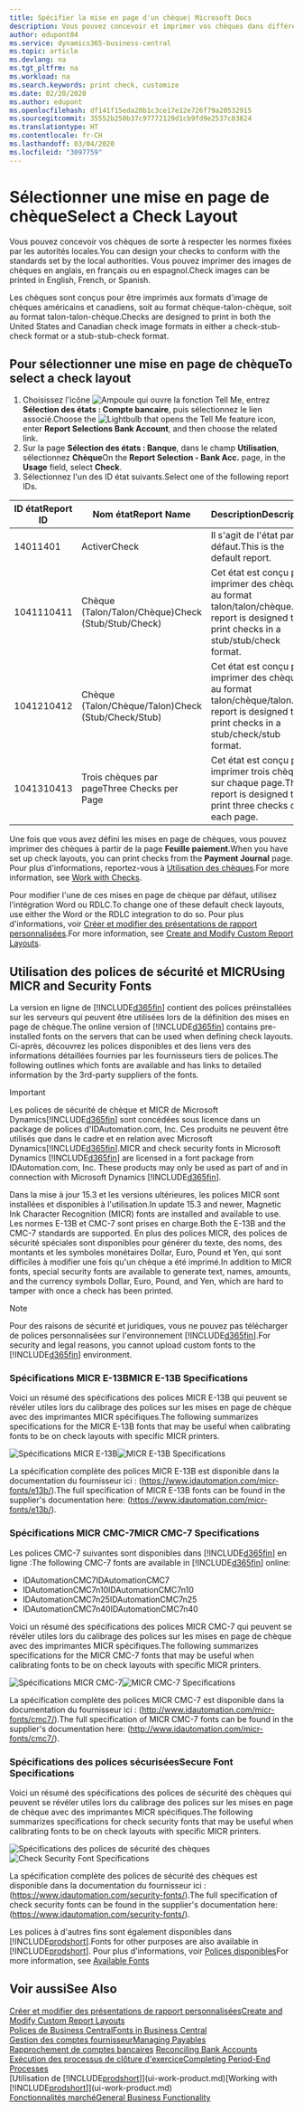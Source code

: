 ```yaml
---
title: Spécifier la mise en page d'un chèque| Microsoft Docs
description: Vous pouvez concevoir et imprimer vos chèques dans différents formats pour respecter des normes.
author: edupont04
ms.service: dynamics365-business-central
ms.topic: article
ms.devlang: na
ms.tgt_pltfrm: na
ms.workload: na
ms.search.keywords: print check, customize
ms.date: 02/20/2020
ms.author: edupont
ms.openlocfilehash: df141f15eda20b1c3ce17e12e726f79a20532915
ms.sourcegitcommit: 35552b250b37c97772129d1cb9fd9e2537c83824
ms.translationtype: HT
ms.contentlocale: fr-CH
ms.lasthandoff: 03/04/2020
ms.locfileid: "3097759"
---
```

# <a name="select-a-check-layout"></a><span data-ttu-id="92aa3-103">Sélectionner une mise en page de chèque</span><span class="sxs-lookup"><span data-stu-id="92aa3-103">Select a Check Layout</span></span>
<span data-ttu-id="92aa3-104">Vous pouvez concevoir vos chèques de sorte à respecter les normes fixées par les autorités locales.</span><span class="sxs-lookup"><span data-stu-id="92aa3-104">You can design your checks to conform with the standards set by the local authorities.</span></span> <span data-ttu-id="92aa3-105">Vous pouvez imprimer des images de chèques en anglais, en français ou en espagnol.</span><span class="sxs-lookup"><span data-stu-id="92aa3-105">Check images can be printed in English, French, or Spanish.</span></span>

<span data-ttu-id="92aa3-106">Les chèques sont conçus pour être imprimés aux formats d'image de chèques américains et canadiens, soit au format chèque-talon-chèque, soit au format talon-talon-chèque.</span><span class="sxs-lookup"><span data-stu-id="92aa3-106">Checks are designed to print in both the United States and Canadian check image formats in either a check-stub-check format or a stub-stub-check format.</span></span>

## <a name="to-select-a-check-layout"></a><span data-ttu-id="92aa3-107">Pour sélectionner une mise en page de chèque</span><span class="sxs-lookup"><span data-stu-id="92aa3-107">To select a check layout</span></span>
1. <span data-ttu-id="92aa3-108">Choisissez l'icône ![Ampoule qui ouvre la fonction Tell Me](media/ui-search/search_small.png "Dites-moi ce que vous voulez faire"), entrez **Sélection des états : Compte bancaire**, puis sélectionnez le lien associé.</span><span class="sxs-lookup"><span data-stu-id="92aa3-108">Choose the ![Lightbulb that opens the Tell Me feature](media/ui-search/search_small.png "Tell me what you want to do") icon, enter **Report Selections Bank Account**, and then choose the related link.</span></span>
2. <span data-ttu-id="92aa3-109">Sur la page **Sélection des états : Banque**, dans le champ **Utilisation**, sélectionnez **Chèque**</span><span class="sxs-lookup"><span data-stu-id="92aa3-109">On the **Report Selection - Bank Acc.** page, in the **Usage** field, select **Check**.</span></span>
3. <span data-ttu-id="92aa3-110">Sélectionnez l'un des ID état suivants.</span><span class="sxs-lookup"><span data-stu-id="92aa3-110">Select one of the following report IDs.</span></span>

| <span data-ttu-id="92aa3-111">ID état</span><span class="sxs-lookup"><span data-stu-id="92aa3-111">Report ID</span></span> | <span data-ttu-id="92aa3-112">Nom état</span><span class="sxs-lookup"><span data-stu-id="92aa3-112">Report Name</span></span> | <span data-ttu-id="92aa3-113">Description</span><span class="sxs-lookup"><span data-stu-id="92aa3-113">Description</span></span> |
| --- | --- | --- |
| <span data-ttu-id="92aa3-114">1401</span><span class="sxs-lookup"><span data-stu-id="92aa3-114">1401</span></span> |<span data-ttu-id="92aa3-115">Activer</span><span class="sxs-lookup"><span data-stu-id="92aa3-115">Check</span></span> |<span data-ttu-id="92aa3-116">Il s'agit de l'état par défaut.</span><span class="sxs-lookup"><span data-stu-id="92aa3-116">This is the default report.</span></span> |
| <span data-ttu-id="92aa3-117">10411</span><span class="sxs-lookup"><span data-stu-id="92aa3-117">10411</span></span> |<span data-ttu-id="92aa3-118">Chèque (Talon/Talon/Chèque)</span><span class="sxs-lookup"><span data-stu-id="92aa3-118">Check (Stub/Stub/Check)</span></span> |<span data-ttu-id="92aa3-119">Cet état est conçu pour imprimer des chèques au format talon/talon/chèque.</span><span class="sxs-lookup"><span data-stu-id="92aa3-119">This report is designed to print checks in a stub/stub/check format.</span></span> |
| <span data-ttu-id="92aa3-120">10412</span><span class="sxs-lookup"><span data-stu-id="92aa3-120">10412</span></span> |<span data-ttu-id="92aa3-121">Chèque (Talon/Chèque/Talon)</span><span class="sxs-lookup"><span data-stu-id="92aa3-121">Check (Stub/Check/Stub)</span></span> |<span data-ttu-id="92aa3-122">Cet état est conçu pour imprimer des chèques au format talon/chèque/talon.</span><span class="sxs-lookup"><span data-stu-id="92aa3-122">This report is designed to print checks in a stub/check/stub format.</span></span> |
| <span data-ttu-id="92aa3-123">10413</span><span class="sxs-lookup"><span data-stu-id="92aa3-123">10413</span></span> |<span data-ttu-id="92aa3-124">Trois chèques par page</span><span class="sxs-lookup"><span data-stu-id="92aa3-124">Three Checks per Page</span></span> |<span data-ttu-id="92aa3-125">Cet état est conçu pour imprimer trois chèques sur chaque page.</span><span class="sxs-lookup"><span data-stu-id="92aa3-125">This report is designed to print three checks on each page.</span></span> |

<span data-ttu-id="92aa3-126">Une fois que vous avez défini les mises en page de chèques, vous pouvez imprimer des chèques à partir de la page **Feuille paiement**.</span><span class="sxs-lookup"><span data-stu-id="92aa3-126">When you have set up check layouts, you can print checks from the **Payment Journal** page.</span></span> <span data-ttu-id="92aa3-127">Pour plus d'informations, reportez-vous à [Utilisation des chèques](payables-how-work-checks.md).</span><span class="sxs-lookup"><span data-stu-id="92aa3-127">For more information, see [Work with Checks](payables-how-work-checks.md).</span></span>

<span data-ttu-id="92aa3-128">Pour modifier l'une de ces mises en page de chèque par défaut, utilisez l'intégration Word ou RDLC.</span><span class="sxs-lookup"><span data-stu-id="92aa3-128">To change one of these default check layouts, use either the Word or the RDLC integration to do so.</span></span> <span data-ttu-id="92aa3-129">Pour plus d'informations, voir [Créer et modifier des présentations de rapport personnalisées](ui-how-create-custom-report-layout.md).</span><span class="sxs-lookup"><span data-stu-id="92aa3-129">For more information, see [Create and Modify Custom Report Layouts](ui-how-create-custom-report-layout.md).</span></span>

## <a name="using-micr-and-security-fonts"></a><span data-ttu-id="92aa3-130">Utilisation des polices de sécurité et MICR</span><span class="sxs-lookup"><span data-stu-id="92aa3-130">Using MICR and Security Fonts</span></span>
<span data-ttu-id="92aa3-131">La version en ligne de [!INCLUDE[d365fin](includes/d365fin_md.md)] contient des polices préinstallées sur les serveurs qui peuvent être utilisées lors de la définition des mises en page de chèque.</span><span class="sxs-lookup"><span data-stu-id="92aa3-131">The online version of [!INCLUDE[d365fin](includes/d365fin_md.md)] contains pre-installed fonts on the servers that can be used when defining check layouts.</span></span> <span data-ttu-id="92aa3-132">Ci-après, découvrez les polices disponibles et des liens vers des informations détaillées fournies par les fournisseurs tiers de polices.</span><span class="sxs-lookup"><span data-stu-id="92aa3-132">The following outlines which fonts are available and has links to detailed information by the 3rd-party suppliers of the fonts.</span></span>

> [!Important]
> <span data-ttu-id="92aa3-133">Les polices de sécurité de chèque et MICR de Microsoft Dynamics[!INCLUDE[d365fin](includes/d365fin_md.md)] sont concédées sous licence dans un package de polices d'IDAutomation.com, Inc. Ces produits ne peuvent être utilisés que dans le cadre et en relation avec Microsoft Dynamics[!INCLUDE[d365fin](includes/d365fin_md.md)].</span><span class="sxs-lookup"><span data-stu-id="92aa3-133">MICR and check security fonts in Microsoft Dynamics [!INCLUDE[d365fin](includes/d365fin_md.md)] are licensed in a font package from IDAutomation.com, Inc. These products may only be used as part of and in connection with Microsoft Dynamics [!INCLUDE[d365fin](includes/d365fin_md.md)].</span></span>

<span data-ttu-id="92aa3-134">Dans la mise à jour 15.3 et les versions ultérieures, les polices MICR sont installées et disponibles à l'utilisation.</span><span class="sxs-lookup"><span data-stu-id="92aa3-134">In update 15.3 and newer, Magnetic Ink Character Recognition (MICR) fonts are installed and available to use.</span></span> <span data-ttu-id="92aa3-135">Les normes E-13B et CMC-7 sont prises en charge.</span><span class="sxs-lookup"><span data-stu-id="92aa3-135">Both the E-13B and the CMC-7 standards are supported.</span></span> <span data-ttu-id="92aa3-136">En plus des polices MICR, des polices de sécurité spéciales sont disponibles pour générer du texte, des noms, des montants et les symboles monétaires Dollar, Euro, Pound et Yen, qui sont difficiles à modifier une fois qu'un chèque a été imprimé.</span><span class="sxs-lookup"><span data-stu-id="92aa3-136">In addition to MICR fonts, special security fonts are available to generate text, names, amounts, and the currency symbols Dollar, Euro, Pound, and Yen, which are hard to tamper with once a check has been printed.</span></span>

> [!NOTE]
> <span data-ttu-id="92aa3-137">Pour des raisons de sécurité et juridiques, vous ne pouvez pas télécharger de polices personnalisées sur l'environnement [!INCLUDE[d365fin](includes/d365fin_md.md)].</span><span class="sxs-lookup"><span data-stu-id="92aa3-137">For security and legal reasons, you cannot upload custom fonts to the [!INCLUDE[d365fin](includes/d365fin_md.md)] environment.</span></span>

### <a name="micr-e-13b-specifications"></a><span data-ttu-id="92aa3-138">Spécifications MICR E-13B</span><span class="sxs-lookup"><span data-stu-id="92aa3-138">MICR E-13B Specifications</span></span>
<span data-ttu-id="92aa3-139">Voici un résumé des spécifications des polices MICR E-13B qui peuvent se révéler utiles lors du calibrage des polices sur les mises en page de chèque avec des imprimantes MICR spécifiques.</span><span class="sxs-lookup"><span data-stu-id="92aa3-139">The following summarizes specifications for the MICR E-13B fonts that may be useful when calibrating fonts to be on check layouts with specific MICR printers.</span></span>

<span data-ttu-id="92aa3-140">![Spécifications MICR E-13B](media/font_MICR_E-13B_Specifications.png "Spécifications MICR E-13B")</span><span class="sxs-lookup"><span data-stu-id="92aa3-140">![MICR E-13B Specifications](media/font_MICR_E-13B_Specifications.png "MICR E-13B Specifications")</span></span>

<span data-ttu-id="92aa3-141">La spécification complète des polices MICR E-13B est disponible dans la documentation du fournisseur ici : (https://www.idautomation.com/micr-fonts/e13b/).</span><span class="sxs-lookup"><span data-stu-id="92aa3-141">The full specification of MICR E-13B fonts can be found in the supplier's documentation here: (https://www.idautomation.com/micr-fonts/e13b/).</span></span>

### <a name="micr-cmc-7-specifications"></a><span data-ttu-id="92aa3-142">Spécifications MICR CMC-7</span><span class="sxs-lookup"><span data-stu-id="92aa3-142">MICR CMC-7 Specifications</span></span>
<span data-ttu-id="92aa3-143">Les polices CMC-7 suivantes sont disponibles dans [!INCLUDE[d365fin](includes/d365fin_md.md)] en ligne :</span><span class="sxs-lookup"><span data-stu-id="92aa3-143">The following CMC-7 fonts are available in [!INCLUDE[d365fin](includes/d365fin_md.md)] online:</span></span>

- <span data-ttu-id="92aa3-144">IDAutomationCMC7</span><span class="sxs-lookup"><span data-stu-id="92aa3-144">IDAutomationCMC7</span></span>
- <span data-ttu-id="92aa3-145">IDAutomationCMC7n10</span><span class="sxs-lookup"><span data-stu-id="92aa3-145">IDAutomationCMC7n10</span></span>
- <span data-ttu-id="92aa3-146">IDAutomationCMC7n25</span><span class="sxs-lookup"><span data-stu-id="92aa3-146">IDAutomationCMC7n25</span></span>
-   <span data-ttu-id="92aa3-147">IDAutomationCMC7n40</span><span class="sxs-lookup"><span data-stu-id="92aa3-147">IDAutomationCMC7n40</span></span>

<span data-ttu-id="92aa3-148">Voici un résumé des spécifications des polices MICR CMC-7 qui peuvent se révéler utiles lors du calibrage des polices sur les mises en page de chèque avec des imprimantes MICR spécifiques.</span><span class="sxs-lookup"><span data-stu-id="92aa3-148">The following summarizes specifications for the MICR CMC-7 fonts that may be useful when calibrating fonts to be on check layouts with specific MICR printers.</span></span>

<span data-ttu-id="92aa3-149">![Spécifications MICR CMC-7](media/font_MICR_CMC-7_Specifications.png "Spécifications MICR CMC-7")</span><span class="sxs-lookup"><span data-stu-id="92aa3-149">![MICR CMC-7 Specifications](media/font_MICR_CMC-7_Specifications.png "MICR CMC-7 Specifications")</span></span>

<span data-ttu-id="92aa3-150">La spécification complète des polices MICR CMC-7 est disponible dans la documentation du fournisseur ici : (http://www.idautomation.com/micr-fonts/cmc7/).</span><span class="sxs-lookup"><span data-stu-id="92aa3-150">The full specification of MICR CMC-7 fonts can be found in the supplier's documentation here: (http://www.idautomation.com/micr-fonts/cmc7/).</span></span>

### <a name="secure-font-specifications"></a><span data-ttu-id="92aa3-151">Spécifications des polices sécurisées</span><span class="sxs-lookup"><span data-stu-id="92aa3-151">Secure Font Specifications</span></span>
<span data-ttu-id="92aa3-152">Voici un résumé des spécifications des polices de sécurité des chèques qui peuvent se révéler utiles lors du calibrage des polices sur les mises en page de chèque avec des imprimantes MICR spécifiques.</span><span class="sxs-lookup"><span data-stu-id="92aa3-152">The following summarizes specifications for check security fonts that may be useful when calibrating fonts to be on check layouts with specific MICR printers.</span></span>

<span data-ttu-id="92aa3-153">![Spécifications des polices de sécurité des chèques](media/font_check-security-font_Specifications.png "Spécifications des polices de sécurité des chèques")</span><span class="sxs-lookup"><span data-stu-id="92aa3-153">![Check Security Font Specifications](media/font_check-security-font_Specifications.png "Check Security Font Specifications")</span></span>

<span data-ttu-id="92aa3-154">La spécification complète des polices de sécurité des chèques est disponible dans la documentation du fournisseur ici : (https://www.idautomation.com/security-fonts/).</span><span class="sxs-lookup"><span data-stu-id="92aa3-154">The full specification of check security fonts can be found in the supplier's documentation here: (https://www.idautomation.com/security-fonts/).</span></span>

<span data-ttu-id="92aa3-155">Les polices à d'autres fins sont également disponibles dans [!INCLUDE[prodshort](includes/prodshort.md)].</span><span class="sxs-lookup"><span data-stu-id="92aa3-155">Fonts for other purposes are also available in [!INCLUDE[prodshort](includes/prodshort.md)].</span></span> <span data-ttu-id="92aa3-156">Pour plus d'informations, voir [Polices disponibles](ui-fonts.md)</span><span class="sxs-lookup"><span data-stu-id="92aa3-156">For more information, see [Available Fonts](ui-fonts.md)</span></span>

## <a name="see-also"></a><span data-ttu-id="92aa3-157">Voir aussi</span><span class="sxs-lookup"><span data-stu-id="92aa3-157">See Also</span></span>
[<span data-ttu-id="92aa3-158">Créer et modifier des présentations de rapport personnalisées</span><span class="sxs-lookup"><span data-stu-id="92aa3-158">Create and Modify Custom Report Layouts</span></span>](ui-how-create-custom-report-layout.md)  
[<span data-ttu-id="92aa3-159">Polices de Business Central</span><span class="sxs-lookup"><span data-stu-id="92aa3-159">Fonts in Business Central</span></span>](ui-fonts.md)  
[<span data-ttu-id="92aa3-160">Gestion des comptes fournisseur</span><span class="sxs-lookup"><span data-stu-id="92aa3-160">Managing Payables</span></span>](payables-manage-payables.md)  
<span data-ttu-id="92aa3-161">[Rapprochement de comptes bancaires](bank-manage-bank-accounts.md) </span><span class="sxs-lookup"><span data-stu-id="92aa3-161">[Reconciling Bank Accounts](bank-manage-bank-accounts.md) </span></span>  
[<span data-ttu-id="92aa3-162">Exécution des processus de clôture d'exercice</span><span class="sxs-lookup"><span data-stu-id="92aa3-162">Completing Period-End Processes</span></span>](year-how-complete-period-end-processes.md)  
<span data-ttu-id="92aa3-163">[Utilisation de [!INCLUDE[prodshort](includes/prodshort.md)]](ui-work-product.md)</span><span class="sxs-lookup"><span data-stu-id="92aa3-163">[Working with [!INCLUDE[prodshort](includes/prodshort.md)]](ui-work-product.md)</span></span>  
[<span data-ttu-id="92aa3-164">Fonctionnalités marché</span><span class="sxs-lookup"><span data-stu-id="92aa3-164">General Business Functionality</span></span>](ui-across-business-areas.md)
